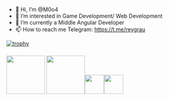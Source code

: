 - 👋 Hi, I’m @M0o4
- 👀 I’m interested in Game Development/ Web Development
- 🌱 I’m currently a Middle Angular Developer
- 📫 How to reach me
Telegram: https://t.me/reygrau

[![trophy](https://github-profile-trophy.vercel.app/?username=ryo-ma&theme=onedark&column=4)](https://github.com/ryo-ma/github-profile-trophy)
### <img src="https://media.giphy.com/media/UZfBIdKciJXVe/giphy.gif" width="100"> <img src="https://media.giphy.com/media/cNMvigKJK2fVfEHtDh/giphy.gif" width="100"><img src="https://media.giphy.com/media/Un9ecvRqXKyYXikiEp/giphy.gif" width="50"><img src="https://media.giphy.com/media/0ZKDGWWimlunrp82XU/giphy.gif" width="50">
<!---
M0o4/M0o4 is a ✨ special ✨ repository because its `README.md` (this file) appears on your GitHub profile.
You can click the Preview link to take a look at your changes.
--->
